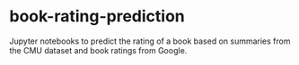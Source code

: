# book-rating-prediction
Jupyter notebooks to predict the rating of a book based on summaries from the CMU dataset and book ratings from Google.
